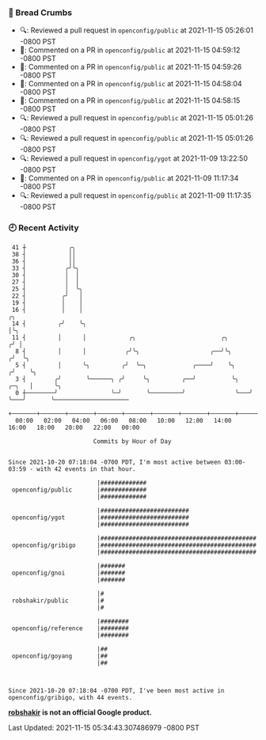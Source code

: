 ### 🍞 Bread Crumbs

 * 🔍: Reviewed a pull request in  `openconfig/public` at 2021-11-15 05:26:01 -0800 PST
 * 💬: Commented on a PR in  `openconfig/public` at 2021-11-15 04:59:12 -0800 PST
 * 💬: Commented on a PR in  `openconfig/public` at 2021-11-15 04:59:26 -0800 PST
 * 💬: Commented on a PR in  `openconfig/public` at 2021-11-15 04:58:04 -0800 PST
 * 💬: Commented on a PR in  `openconfig/public` at 2021-11-15 04:58:15 -0800 PST
 * 🔍: Reviewed a pull request in  `openconfig/public` at 2021-11-15 05:01:26 -0800 PST
 * 🔍: Reviewed a pull request in  `openconfig/public` at 2021-11-15 05:01:26 -0800 PST
 * 🔍: Reviewed a pull request in  `openconfig/ygot` at 2021-11-09 13:22:50 -0800 PST
 * 💬: Commented on a PR in  `openconfig/public` at 2021-11-09 11:17:34 -0800 PST
 * 🔍: Reviewed a pull request in  `openconfig/public` at 2021-11-09 11:17:35 -0800 PST

### 🕘 Recent Activity
```
 41 ┼            ╭╮
 38 ┤            ││
 36 ┤            ││
 33 ┤           ╭╯╰╮
 30 ┤           │  │
 27 ┤           │  │
 25 ┤           │  ╰╮
 22 ┤          ╭╯   │
 19 ┤          │    │
 16 ┤          │    │                                                        ╭╮
 14 ┤         ╭╯    ╰╮                                                       │╰╮
 11 ┤         │      │            ╭╮                        ╭╮              ╭╯ │
  8 ┤         │      │           ╭╯╰╮                    ╭──╯╰╮            ╭╯  ╰╮
  5 ┤         │      ╰╮         ╭╯  ╰─╮             ╭────╯    ╰╮          ╭╯    ╰╮
  3 ┤        ╭╯       ╰──────╮ ╭╯     ╰╮         ╭──╯          ╰╮   ╭─╮   │      ╰╮
  0 ┼────────╯               ╰─╯       ╰─────────╯              ╰───╯ ╰───╯       ╰─────────────────────
    +───────+───────+───────+───────+───────+───────+───────+───────+───────+───────+───────+───────+────
  00:00   02:00   04:00   06:00   08:00   10:00   12:00   14:00   16:00   18:00   20:00   22:00   00:00   

						Commits by Hour of Day


Since 2021-10-20 07:18:04 -0700 PDT, I'm most active between 03:00-03:59 - with 42 events in that hour.

```



```
                         |#############
 openconfig/public       |#############
                         |#############

                         |#########################
 openconfig/ygot         |#########################
                         |#########################

                         |############################################
 openconfig/gribigo      |############################################
                         |############################################

                         |#######
 openconfig/gnoi         |#######
                         |#######

                         |#
 robshakir/public        |#
                         |#

                         |########
 openconfig/reference    |########
                         |########

                         |##
 openconfig/goyang       |##
                         |##



Since 2021-10-20 07:18:04 -0700 PDT, I've been most active in openconfig/gribigo, with 44 events.

```
**[robshakir](mailto:robjs@google.com) is not an official Google product.**  


Last Updated: 2021-11-15 05:34:43.307486979 -0800 PST
